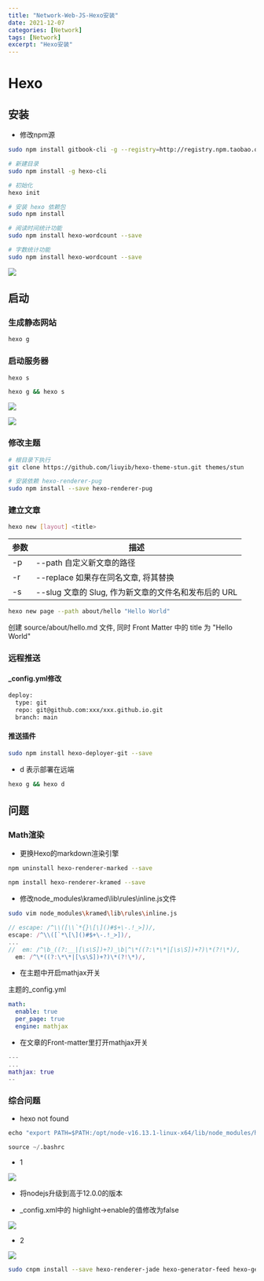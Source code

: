 ```yaml
---
title: "Network-Web-JS-Hexo安装"
date: 2021-12-07
categories: [Network]
tags: [Network]
excerpt: "Hexo安装"
---
```


# Hexo

## 安装

- 修改npm源

```sh
sudo npm install gitbook-cli -g --registry=http://registry.npm.taobao.org 
```

```sh
# 新建目录
sudo npm install -g hexo-cli

# 初始化
hexo init

# 安装 hexo 依赖包
sudo npm install

# 阅读时间统计功能
sudo npm install hexo-wordcount --save

# 字数统计功能
sudo npm install hexo-wordcount --save
```

![](https://raw.githubusercontent.com/dmjcb/SelfImgur/main/20211207224409.png)

## 启动

### 生成静态网站

```sh
hexo g
```

### 启动服务器

```sh
hexo s
```

```sh
hexo g && hexo s
```

![](https://raw.githubusercontent.com/dmjcb/SelfImgur/main/2021-12-07_23-10-56.jpg)

![](https://raw.githubusercontent.com/dmjcb/SelfImgur/main/20211207231203.jpg)

### 修改主题

```sh
# 根目录下执行
git clone https://github.com/liuyib/hexo-theme-stun.git themes/stun

# 安装依赖 hexo-renderer-pug
sudo npm install --save hexo-renderer-pug
```

### 建立文章

```sh
hexo new [layout] <title>
```

| 参数 | 描述                                                    |
| ---- | ------------------------------------------------------- |
| -p   | --path    自定义新文章的路径                            |
| -r   | --replace    如果存在同名文章, 将其替换                 |
| -s   | --slug    文章的 Slug, 作为新文章的文件名和发布后的 URL |

```sh
hexo new page --path about/hello "Hello World"
```

创建 source/about/hello.md 文件, 同时 Front Matter 中的 title 为 "Hello World"


### 远程推送

#### _config.yml修改
  
```xml
deploy:
  type: git
  repo: git@github.com:xxx/xxx.github.io.git
  branch: main
```

#### 推送插件

```sh
sudo npm install hexo-deployer-git --save
```

- d 表示部署在远端

```sh
hexo g && hexo d
```

## 问题

### Math渲染

- 更换Hexo的markdown渲染引擎

```sh
npm uninstall hexo-renderer-marked --save

npm install hexo-renderer-kramed --save
```

- 修改node_modules\kramed\lib\rules\inline.js文件

```sh
sudo vim node_modules\kramed\lib\rules\inline.js
```

```js
// escape: /^\\([\\`*{}\[\]()#$+\-.!_>])/, 
escape: /^\\([`*\[\]()#$+\-.!_>])/, 
...
//  em: /^\b_((?:__|[\s\S])+?)_\b|^\*((?:\*\*|[\s\S])+?)\*(?!\*)/, 
  em: /^\*((?:\*\*|[\s\S])+?)\*(?!\*)/, 
```

- 在主题中开启mathjax开关

主题的_config.yml

```yml
math:
  enable: true
  per_page: true
  engine: mathjax
```

- 在文章的Front-matter里打开mathjax开关

```m
---
...
mathjax: true
--
```

### 综合问题

- hexo not found

```py
echo "export PATH=$PATH:/opt/node-v16.13.1-linux-x64/lib/node_modules/hexo-cli/bin" >> ~/.bashrc

source ~/.bashrc
```

- 1

![](https://raw.githubusercontent.com/dmjcb/SelfImgur/main/2021-12-07_23-04-41.jpg)

- 将nodejs升级到高于12.0.0的版本

- _config.xml中的 highlight->enable的值修改为false

![](https://raw.githubusercontent.com/dmjcb/SelfImgur/main/2021-12-07_23-09-48.jpg)

- 2

![](https://raw.githubusercontent.com/dmjcb/SelfImgur/main/20211208001031.png)

```sh
sudo cnpm install --save hexo-renderer-jade hexo-generator-feed hexo-generator-sitemap hexo-browsersync hexo-generator-archive